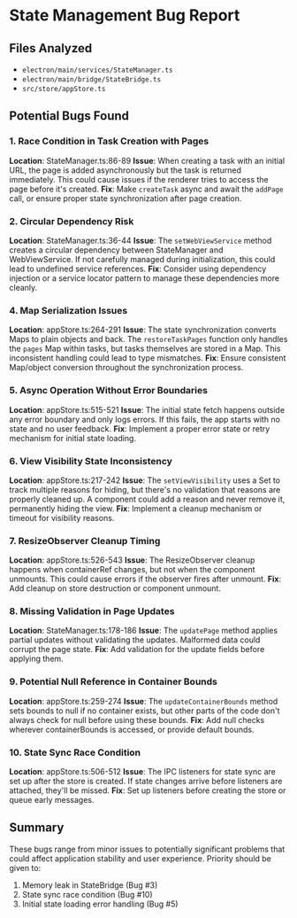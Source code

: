 # State Management Bug Report

## Files Analyzed

- `electron/main/services/StateManager.ts`
- `electron/main/bridge/StateBridge.ts`
- `src/store/appStore.ts`

## Potential Bugs Found

### 1. Race Condition in Task Creation with Pages

**Location**: StateManager.ts:86-89
**Issue**: When creating a task with an initial URL, the page is added asynchronously but the task is returned immediately. This could cause issues if the renderer tries to access the page before it's created.
**Fix**: Make `createTask` async and await the `addPage` call, or ensure proper state synchronization after page creation.

### 2. Circular Dependency Risk

**Location**: StateManager.ts:36-44
**Issue**: The `setWebViewService` method creates a circular dependency between StateManager and WebViewService. If not carefully managed during initialization, this could lead to undefined service references.
**Fix**: Consider using dependency injection or a service locator pattern to manage these dependencies more cleanly.

### 4. Map Serialization Issues

**Location**: appStore.ts:264-291
**Issue**: The state synchronization converts Maps to plain objects and back. The `restoreTaskPages` function only handles the `pages` Map within tasks, but tasks themselves are stored in a Map. This inconsistent handling could lead to type mismatches.
**Fix**: Ensure consistent Map/object conversion throughout the synchronization process.

### 5. Async Operation Without Error Boundaries

**Location**: appStore.ts:515-521
**Issue**: The initial state fetch happens outside any error boundary and only logs errors. If this fails, the app starts with no state and no user feedback.
**Fix**: Implement a proper error state or retry mechanism for initial state loading.

### 6. View Visibility State Inconsistency

**Location**: appStore.ts:217-242
**Issue**: The `setViewVisibility` uses a Set to track multiple reasons for hiding, but there's no validation that reasons are properly cleaned up. A component could add a reason and never remove it, permanently hiding the view.
**Fix**: Implement a cleanup mechanism or timeout for visibility reasons.

### 7. ResizeObserver Cleanup Timing

**Location**: appStore.ts:526-543
**Issue**: The ResizeObserver cleanup happens when containerRef changes, but not when the component unmounts. This could cause errors if the observer fires after unmount.
**Fix**: Add cleanup on store destruction or component unmount.

### 8. Missing Validation in Page Updates

**Location**: StateManager.ts:178-186
**Issue**: The `updatePage` method applies partial updates without validating the updates. Malformed data could corrupt the page state.
**Fix**: Add validation for the update fields before applying them.

### 9. Potential Null Reference in Container Bounds

**Location**: appStore.ts:259-274
**Issue**: The `updateContainerBounds` method sets bounds to null if no container exists, but other parts of the code don't always check for null before using these bounds.
**Fix**: Add null checks wherever containerBounds is accessed, or provide default bounds.

### 10. State Sync Race Condition

**Location**: appStore.ts:506-512
**Issue**: The IPC listeners for state sync are set up after the store is created. If state changes arrive before listeners are attached, they'll be missed.
**Fix**: Set up listeners before creating the store or queue early messages.

## Summary

These bugs range from minor issues to potentially significant problems that could affect application stability and user experience. Priority should be given to:

1. Memory leak in StateBridge (Bug #3)
2. State sync race condition (Bug #10)
3. Initial state loading error handling (Bug #5)

